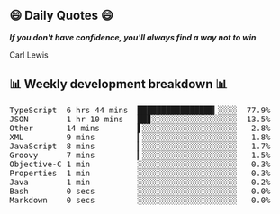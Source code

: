 ## 😄 Daily Quotes 😄

_**If you don't have confidence, you'll always find a way not to win**_

Carl Lewis



## 📊 Weekly development breakdown 📊

<pre>TypeScript  6 hrs 44 mins  ████████████████▎░░░░  77.9%
JSON        1 hr 10 mins   ██▊░░░░░░░░░░░░░░░░░░  13.5%
Other       14 mins        ▌░░░░░░░░░░░░░░░░░░░░   2.8%
XML         9 mins         ▎░░░░░░░░░░░░░░░░░░░░   1.8%
JavaScript  8 mins         ▎░░░░░░░░░░░░░░░░░░░░   1.7%
Groovy      7 mins         ▎░░░░░░░░░░░░░░░░░░░░   1.5%
Objective-C 1 min          ░░░░░░░░░░░░░░░░░░░░░   0.3%
Properties  1 min          ░░░░░░░░░░░░░░░░░░░░░   0.3%
Java        1 min          ░░░░░░░░░░░░░░░░░░░░░   0.2%
Bash        0 secs         ░░░░░░░░░░░░░░░░░░░░░   0.0%
Markdown    0 secs         ░░░░░░░░░░░░░░░░░░░░░   0.0%</pre>